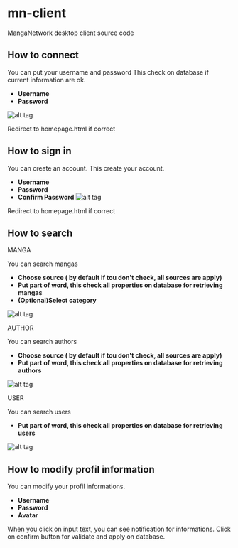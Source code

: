 # mn-client
MangaNetwork desktop client source code

## How to connect

  You can put your username and password
  This check on database if current information are ok.
   * **Username**
   * **Password**
  
  ![alt tag](https://github.com/Innovalys/mn-client/images/screen/connect.jpg)
  
  Redirect to homepage.html if correct
  
## How to sign in 

  You can create an account.
  This create your account.
   * **Username**
   * **Password**
   * **Confirm Password**
 ![alt tag](https://github.com/Innovalys/mn-client/images/screen/signin.jpg)

 Redirect to homepage.html if correct

## How to search
MANGA
  
 You can search mangas
  * **Choose source ( by default if tou don't check, all sources are apply)**
  * **Put part of word, this check all properties on database for retrieving mangas**
  * **(Optional)Select category**
  
  ![alt tag](https://github.com/Innovalys/mn-client/images/screen/searchM.jpg)

AUTHOR

  You can search authors
   * **Choose source ( by default if tou don't check, all sources are apply)**
   * **Put part of word, this check all properties on database for retrieving authors**
  
  ![alt tag](https://github.com/Innovalys/mn-client/images/screen/searchA.jpg)

USER

  You can search users
   * **Put part of word, this check all properties on database for retrieving users**
  
  ![alt tag](https://github.com/Innovalys/mn-client/images/screen/searchU.jpg)

## How to modify profil information

  You can modify your profil informations.
   * **Username**
   * **Password**
   * **Avatar**
  
  When you click on input text, you can see notification for informations.
  Click on confirm button for validate and apply on database.
